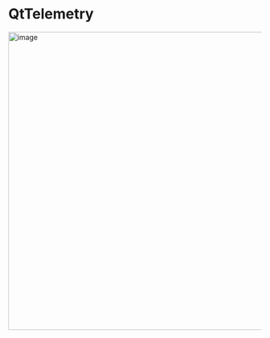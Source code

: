 # QtTelemetry

<img width="594" alt="image" src="https://user-images.githubusercontent.com/25750480/189169683-7cb5f02d-2a61-4d3b-aae7-ae00f678bb42.png">
